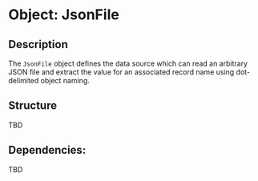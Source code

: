 Object: JsonFile
================

## Description

The `JsonFile` object defines the data source which can read an arbitrary JSON file
and extract the value for an associated record name using dot-delimited object naming.

## Structure

TBD

## Dependencies:

TBD

